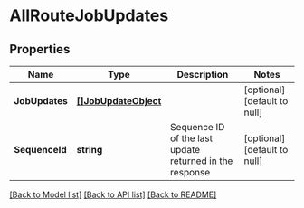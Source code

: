 # AllRouteJobUpdates

## Properties
Name | Type | Description | Notes
------------ | ------------- | ------------- | -------------
**JobUpdates** | [**[]JobUpdateObject**](jobUpdateObject.md) |  | [optional] [default to null]
**SequenceId** | **string** | Sequence ID of the last update returned in the response | [optional] [default to null]

[[Back to Model list]](../README.md#documentation-for-models) [[Back to API list]](../README.md#documentation-for-api-endpoints) [[Back to README]](../README.md)


